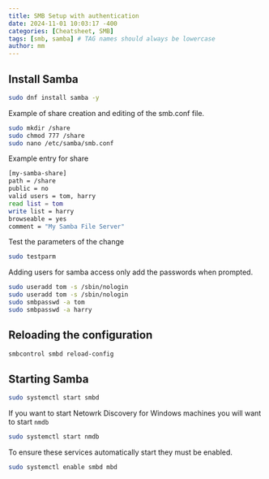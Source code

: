 ```yaml
---
title: SMB Setup with authentication
date: 2024-11-01 10:03:17 -400
categories: [Cheatsheet, SMB]
tags: [smb, samba] # TAG names should always be lowercase
author: mm
---
```

## Install Samba
```bash
sudo dnf install samba -y
```

Example of share creation and editing of the smb.conf file.
```bash
sudo mkdir /share
sudo chmod 777 /share
sudo nano /etc/samba/smb.conf
```
Example entry for share
```bash
[my-samba-share]
path = /share
public = no
valid users = tom, harry
read list = tom
write list = harry
browseable = yes
comment = "My Samba File Server"
```

Test the parameters of the change
```bash
sudo testparm
```

Adding users for samba access only add the passwords when prompted.
```bash
sudo useradd tom -s /sbin/nologin
sudo useradd tom -s /sbin/nologin
sudo smbpasswd -a tom
sudo smbpasswd -a harry
```

## Reloading the configuration
```bash
smbcontrol smbd reload-config
```
## Starting Samba
```bash
sudo systemctl start smbd
```

If you want to start Netowrk Discovery for Windows machines you will want to start `nmdb`
```bash
sudo systemctl start nmdb
```

To ensure these services automatically start they must be enabled.
```bash
sudo systemctl enable smbd mbd
```